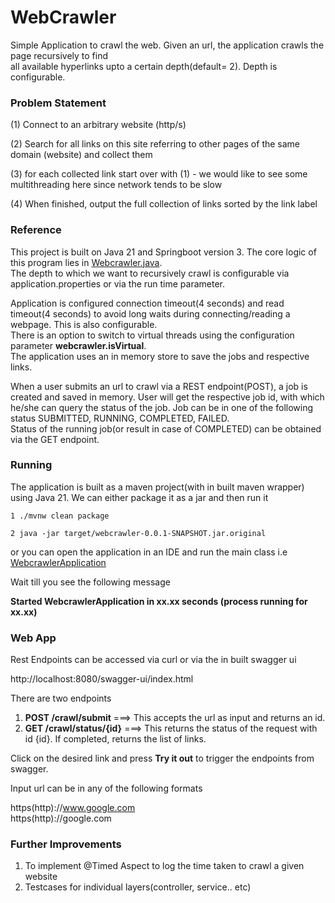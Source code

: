 # WebCrawler
  Simple Application to crawl the web. Given an url, the application crawls the page recursively to find  
all available hyperlinks upto a certain depth(default= 2). Depth is configurable.

### Problem Statement
(1) Connect to an arbitrary website (http/s)

(2) Search for all links on this site referring to other pages of the same domain (website) and collect them

(3) for each collected link start over with (1) - we would like to see some multithreading here since network tends to be slow

(4) When finished, output the full collection of links sorted by the link label

### Reference  

This project is built on Java 21 and Springboot version 3. The core logic of this program lies in [Webcrawler.java](/src/main/java/at/ecosio/webcrawler/service/Webcrawler.java).  
The depth to which we want to recursively crawl is configurable via application.properties or via the run time parameter.  

Application is configured connection timeout(4 seconds) and read timeout(4 seconds) to avoid long waits during connecting/reading a webpage. This is also configurable.  
There is an option to switch to virtual threads using the configuration parameter **webcrawler.isVirtual**.  
The application uses an in memory store to save the jobs and respective links.   

When a user submits an url to crawl via a REST endpoint(POST), a job is created and saved in memory. User will get the respective job id, with which he/she can query the status of the job.
Job can be in one of the following status SUBMITTED, RUNNING, COMPLETED, FAILED.  
Status of the running job(or result in case of COMPLETED) can be obtained via the GET endpoint. 

### Running
The application is built as a maven project(with in built maven wrapper) using Java 21. We can either package it as a jar and then run it

 `1 ./mvnw clean package`

`2 java -jar target/webcrawler-0.0.1-SNAPSHOT.jar.original`

or you can open the application in an IDE and run the main class i.e [WebcrawlerApplication](src/main/java/at/ecosio/webcrawler/WebcrawlerApplication.java)

Wait till you see the following message   

**Started WebcrawlerApplication in xx.xx seconds (process running for xx.xx)**

### Web App
 Rest Endpoints can be accessed via curl or via the in built swagger ui  

 http://localhost:8080/swagger-ui/index.html

 There are two endpoints

 1. **POST /crawl/submit** ===> This accepts the url as input and returns an id.
 2. **GET /crawl/status/{id}** ===> This returns the status of the request with id {id}. If completed, returns the list of links.

Click on the desired link and press **Try it out** to trigger the endpoints from swagger.

Input url can be in any of the following formats  

https(http)://www.google.com  
https(http)://google.com 

### Further Improvements 
1. To implement @Timed Aspect to log the time taken to crawl a given website
2. Testcases for individual layers(controller, service.. etc)

